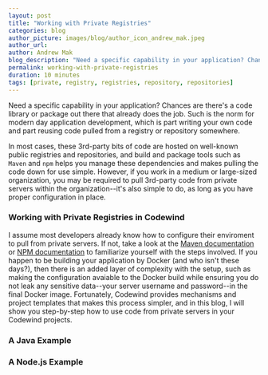 ```yaml
---
layout: post
title: "Working with Private Registries"
categories: blog
author_picture: images/blog/author_icon_andrew_mak.jpeg
author_url: 
author: Andrew Mak
blog_description: "Need a specific capability in your application? Chances are there's a code library or package out there that already does the job."
permalink: working-with-private-registries
duration: 10 minutes
tags: [private, registry, registries, repository, repositories]
---
```


Need a specific capability in your application? Chances are there's a code library or package out there that already does the job. Such is the norm for modern day application development, which is part writing your own code and part reusing code pulled from a registry or repository somewhere.

In most cases, these 3rd-party bits of code are hosted on well-known public registries and repositories, and build and package tools such as `Maven` and `npm` helps you manage these dependencies and makes pulling the code down for use simple. However, if you work in a medium or large-sized organization, you may be required to pull 3rd-party code from private servers within the organization--it's also simple to do, as long as you have proper configuration in place.

### Working with Private Registries in Codewind

I assume most developers already know how to configure their enviroment to pull from private servers. If not, take a look at the [Maven documentation](https://maven.apache.org/settings.html#Servers) or [NPM documentation](https://docs.npmjs.com/configuring-npm/npmrc.html) to familiarize yourself with the steps involved. If you happen to be building your application by Docker (and who isn't these days?), then there is an added layer of complexity with the setup, such as making the configuration avaiable to the Docker build while ensuring you do not leak any sensitive data--your server username and password--in the final Docker image. Fortunately, Codewind provides mechanisms and project templates that makes this process simpler, and in this blog, I will show you step-by-step how to use code from private servers in your Codewind projects.

### A Java Example


### A Node.js Example
